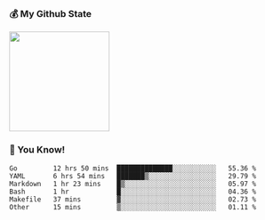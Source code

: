 ### :moneybag: My Github State

<img height="180em" src="https://github-readme-stats.vercel.app/api?username=G-Asura&show_icons=true&hide_border=true&count_private=true&include_all_commits=true" />

### :pill: You Know!
<!--START_SECTION:waka-->

```text
Go         12 hrs 50 mins  ██████████████░░░░░░░░░░░   55.36 %
YAML       6 hrs 54 mins   ███████▒░░░░░░░░░░░░░░░░░   29.79 %
Markdown   1 hr 23 mins    █▒░░░░░░░░░░░░░░░░░░░░░░░   05.97 %
Bash       1 hr            █░░░░░░░░░░░░░░░░░░░░░░░░   04.36 %
Makefile   37 mins         ▓░░░░░░░░░░░░░░░░░░░░░░░░   02.73 %
Other      15 mins         ▒░░░░░░░░░░░░░░░░░░░░░░░░   01.11 %
```

<!--END_SECTION:waka-->

<!--
**G-Asura/G-Asura** is a ✨ _special_ ✨ repository because its `README.md` (this file) appears on your GitHub profile.

Here are some ideas to get you started:

- 🔭 I’m currently working on ...
- 🌱 I’m currently learning ...
- 👯 I’m looking to collaborate on ...
- 🤔 I’m looking for help with ...
- 💬 Ask me about ...
- 📫 How to reach me: ...
- 😄 Pronouns: ...
- ⚡ Fun fact: ...
-->
